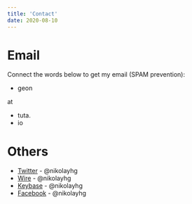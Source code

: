 ```yaml
---
title: 'Contact'
date: 2020-08-10
---
```


# Email

Connect the words below to get my email (SPAM prevention):

- geon

at

- tuta.
- io

# Others

- [Twitter](https://twitter.com/nikolayhg) - @nikolayhg
- [Wire](https://wire.com) - @nikolayhg
- [Keybase](https://keybase.io/nikolayhg) - @nikolayhg
- [Facebook](https://www.facebook.com/nikolayhg/) - @nikolayhg
